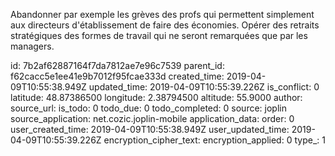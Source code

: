 Abandonner par exemple les grèves des profs qui permettent simplement aux directeurs d'établissement de faire des économies. Opérer des retraits stratégiques des formes de travail qui ne seront remarquées que par les managers. 

id: 7b2af62887164f7da7812ae7e96c7539
parent_id: f62cacc5e1ee41e9b7012f95fcae333d
created_time: 2019-04-09T10:55:38.949Z
updated_time: 2019-04-09T10:55:39.226Z
is_conflict: 0
latitude: 48.87386500
longitude: 2.38794500
altitude: 55.9000
author: 
source_url: 
is_todo: 0
todo_due: 0
todo_completed: 0
source: joplin
source_application: net.cozic.joplin-mobile
application_data: 
order: 0
user_created_time: 2019-04-09T10:55:38.949Z
user_updated_time: 2019-04-09T10:55:39.226Z
encryption_cipher_text: 
encryption_applied: 0
type_: 1